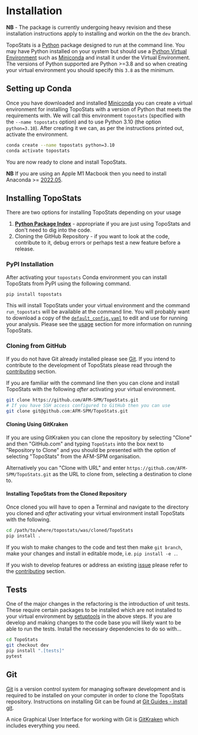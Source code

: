 # Installation

**NB** - The package is currently undergoing heavy revision and these installation instructions apply to installing and
workin on the the `dev` branch.

TopoStats is a [Python](https://www.python.org) package designed to run at the command line. You may have Python
installed on your system but should use a [Python Virtual
Environment](https://realpython.com/python-virtual-environments-a-primer/) such as
[Miniconda](https://docs.conda.io/en/latest/miniconda.html) and install it under the Virtual Environment. The versions
of Python supported are Python >=3.8 and so when creating your virtual environment you should specify this `3.8` as the
minimum.

## Setting up Conda

Once you have downloaded and installed [Miniconda](https://docs.conda.io/en/latest/miniconda.html) you can create a
virtual environment for installing TopoStats with a version of Python that meets the requirements with. We will call
this environment `topostats` (specified with the `--name topostats` option) and to use Python 3.10 (the option
`python=3.10`). After creating it we can, as per the instructions printed out, activate the environment.

``` bash
conda create --name topostats python=3.10
conda activate topostats
```



You are now ready to clone and install TopoStats.

**NB** If you are using an Apple M1 Macbook then you need to install Anaconda >=
[2022.05](https://www.anaconda.com/blog/new-release-anaconda-distribution-now-supporting-m1).

## Installing TopoStats

There are two options for installing TopoStats depending on your usage

1. [**Python Package Index**](https://pypi.org/) - appropriate if you are just using TopoStats and don't need to dig into
   the code.
2. Cloning the GitHub Repository - if you want to look at the code, contribute to it, debug errors or perhaps test a new
   feature before a release.

### PyPI Installation

After activating your `topostats` Conda environment you can install TopoStats from PyPI using the following command.

``` bash
pip install topostats
```

This will install TopoStats under your virtual environment and the command `run_topostats` will be available at the
command line. You will probably want to download a copy of the
[`default_config.yaml`](https://raw.githubusercontent.com/AFM-SPM/TopoStats/main/topostats/default_config.yaml) to edit
and use for running your analysis. Please see the [usage](usage) section for more information on running TopoStats.

### Cloning from GitHub

If you do not have Git already installed please see [Git](#git). If you intend to contribute to the development of
TopoStats please read through the [contributing](contributing) section.

If you are familiar with the command line then you can
clone and install TopoStats with the following _after_ activating your virtual environment.

``` bash
git clone https://github.com/AFM-SPM/TopoStats.git
# If you have SSH access configured to GitHub then you can use
git clone git@github.com:AFM-SPM/TopoStats.git
```


#### Cloning Using GitKraken

If you are using GitKraken you can clone the repository by selecting "Clone" and then "GitHub.com" and typing
`TopoStats` into the box next to "Repository to Clone" and you should be presented with the option of selecting
"TopoStats" from the AFM-SPM organisation.

Alternatively you can "Clone with URL" and enter `https://github.com/AFM-SPM/TopoStats.git` as the URL to clone from,
selecting a destination to clone to.


#### Installing TopoStats from the Cloned Repository

Once cloned you will have to open a Terminal and navigate to the directory you cloned and _after_ activating your
virtual environment install TopoStats with the following.

``` bash
cd /path/to/where/topostats/was/cloned/TopoStats
pip install .
```

If you wish to make changes to the code and test then make `git branch`, make your changes and install in editable mode,
i.e. `pip install -e .`.

If you wish to develop features or address an existing [issue](https://github.com/AFM-SPM/TopoStats/issues) please refer
to the [contributing](contributing) section.


## Tests

One of the major changes in the refactoring is the introduction of unit tests. These require certain packages to be
installed which are not installed to your virtual environment by
[setuptools](https://setuptools.pypa.io/en/latest/setuptools.html) in the above steps. If you are develop and making
changes to the code base you will likely want to be able to run the tests. Install the necessary dependencies to do so
with...


``` bash
cd TopoStats
git checkout dev
pip install ".[tests]"
pytest
```


## Git

[Git](https://git.vc) is a version control system for managing software development and is required to be installed on
your computer in order to clone the TopoStats repository. Instructions on installing Git can be found at [Git Guides -
install git](https://github.com/git-guides/install-git).

A nice Graphical User Interface for working with Git is [GitKraken](https://www.gitkraken.com/) which includes
everything you need.
